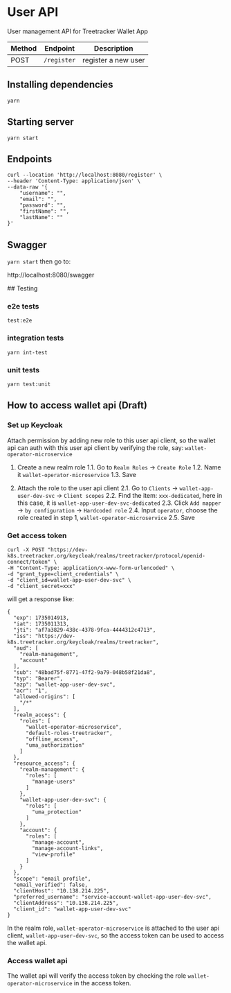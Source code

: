 # User API

User management API for Treetracker Wallet App

| Method | Endpoint    | Description         |
| ------ | ----------- | ------------------- |
| POST   | `/register` | register a new user |

## Installing dependencies

`yarn`

## Starting server

`yarn start`

## Endpoints

```
curl --location 'http://localhost:8080/register' \
--header 'Content-Type: application/json' \
--data-raw '{
    "username": "",
    "email": "",
    "password": "",
    "firstName": "",
    "lastName": ""
}'
```

## Swagger

`yarn start` then go to:

http://localhost:8080/swagger

## Testing

### e2e tests

`test:e2e`

### integration tests

`yarn int-test`

### unit tests

`yarn test:unit`

## How to access wallet api (Draft)

### Set up Keycloak 

Attach permission by adding new role to this user api client, so the wallet api can auth with this user api client by verifying the role, say: `wallet-operator-microservice`

1. Create a new realm role
  1.1. Go to `Realm Roles` -> `Create Role`
  1.2. Name it `wallet-operator-microservice`
  1.3. Save

2. Attach the role to the user api client
  2.1. Go to `Clients` -> `wallet-app-user-dev-svc` -> `Client scopes`
  2.2. Find the item: `xxx-dedicated`, here in this case, it is `wallet-app-user-dev-svc-dedicated`
  2.3. Click `Add mapper` -> `by configuration` -> `Hardcoded role`
  2.4. Input `operator`, choose the role created in step 1, `wallet-operator-microservice`
  2.5. Save


### Get access token

```
curl -X POST "https://dev-k8s.treetracker.org/keycloak/realms/treetracker/protocol/openid-connect/token" \
-H "Content-Type: application/x-www-form-urlencoded" \
-d "grant_type=client_credentials" \
-d "client_id=wallet-app-user-dev-svc" \
-d "client_secret=xxx"
```

will get a response like:

```
{
  "exp": 1735014913,
  "iat": 1735011313,
  "jti": "af7a3829-438c-4378-9fca-4444312c4713",
  "iss": "https://dev-k8s.treetracker.org/keycloak/realms/treetracker",
  "aud": [
    "realm-management",
    "account"
  ],
  "sub": "48bad75f-8771-47f2-9a79-048b58f21da8",
  "typ": "Bearer",
  "azp": "wallet-app-user-dev-svc",
  "acr": "1",
  "allowed-origins": [
    "/*"
  ],
  "realm_access": {
    "roles": [
      "wallet-operator-microservice",
      "default-roles-treetracker",
      "offline_access",
      "uma_authorization"
    ]
  },
  "resource_access": {
    "realm-management": {
      "roles": [
        "manage-users"
      ]
    },
    "wallet-app-user-dev-svc": {
      "roles": [
        "uma_protection"
      ]
    },
    "account": {
      "roles": [
        "manage-account",
        "manage-account-links",
        "view-profile"
      ]
    }
  },
  "scope": "email profile",
  "email_verified": false,
  "clientHost": "10.138.214.225",
  "preferred_username": "service-account-wallet-app-user-dev-svc",
  "clientAddress": "10.138.214.225",
  "client_id": "wallet-app-user-dev-svc"
}
```

In the realm role, `wallet-operator-microservice` is attached to the user api client, `wallet-app-user-dev-svc`, so the access token can be used to access the wallet api.

### Access wallet api

The wallet api will verify the access token by checking the role `wallet-operator-microservice` in the access token.

